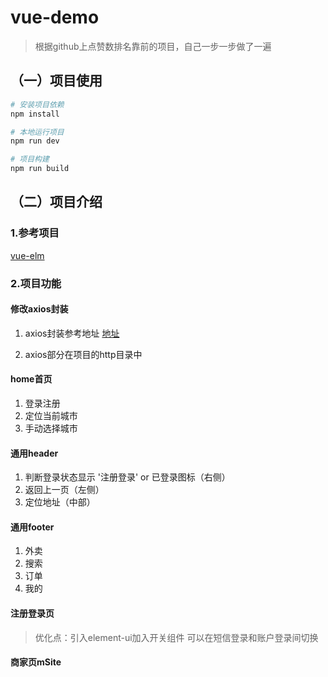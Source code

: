 # vue-demo

> 根据github上点赞数排名靠前的项目，自己一步一步做了一遍

## （一）项目使用

``` bash
# 安装项目依赖
npm install

# 本地运行项目
npm run dev

# 项目构建
npm run build
```

## （二）项目介绍

### 1.参考项目

[vue-elm](https://github.com/bailicangdu/vue2-elm)

### 2.项目功能

#### 修改axios封装

1. axios封装参考地址 [地址](https://juejin.im/post/5ae432aaf265da0b9c1063c8)

2. axios部分在项目的http目录中

#### home首页

1. 登录注册
2. 定位当前城市
3. 手动选择城市


#### 通用header

1. 判断登录状态显示 '注册登录' or 已登录图标（右侧）
2. 返回上一页（左侧）
3. 定位地址（中部）

#### 通用footer

1. 外卖
2. 搜索
3. 订单
4. 我的

#### 注册登录页

> 优化点：引入element-ui加入开关组件 可以在短信登录和账户登录间切换

#### 商家页mSite








